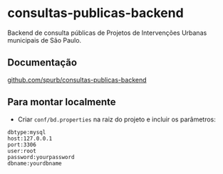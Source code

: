 # consultas-publicas-backend
Backend de consulta públicas de Projetos de Intervenções Urbanas municipais de São Paulo.

## Documentação
[github.com/spurb/consultas-publicas-backend](github.com/spurb/consultas-publicas-backend)

## Para montar localmente
* Criar `conf/bd.properties` na raiz do projeto e incluir os parâmetros:
```
dbtype:mysql
host:127.0.0.1
port:3306
user:root
password:yourpassword
dbname:yourdbname
```
